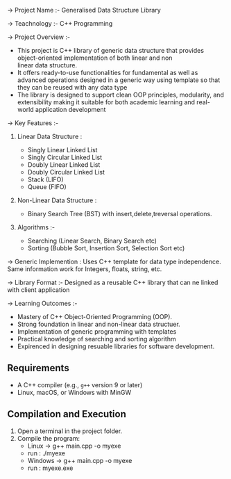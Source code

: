 -> Project Name :-  Generalised Data Structure Library

-> Teachnology  :-  C++ Programming

-> Project Overview :-
-  This project is C++ library of generic data structure that provides object-oriented implementation of both linear and non  
   linear data structure.
-  It offers ready-to-use functionalities for fundamental as well as advanced operations designed in a generic way using
   template so that they can be reused with any data type
-  The library is designed to support clean OOP principles, modularity, and extensibility making it suitable for both academic
   learning and real-world application development

-> Key Features :-

  1. Linear Data Structure :
     - Singly Linear Linked List
     - Singly Circular Linked List
     - Doubly Linear Linked List
     - Doubly Circular Linked List
     - Stack (LIFO)
     - Queue (FIFO)

  2. Non-Linear Data Structure :
     - Binary Search Tree (BST) with insert,delete,treversal operations.
    
  3. Algorithms :-
     - Searching (Linear Search, Binary Search etc)
     - Sorting (Bubble Sort, Insertion Sort, Selection Sort etc)

-> Generic Implemention :
  Uses C++ template for data type independence.
  Same information work for Integers, floats, string, etc.

-> Library Format :-
  Designed as a reusable C++ library that can ne linked with client application

-> Learning Outcomes :-
  - Mastery of C++ Object-Oriented Programming (OOP).
  - Strong foundation in linear and non-linear data structuer.
  - Implementation of generic programming with templates
  - Practical knowledge of searching and sorting algorithm
  - Expirenced in designing resuable libraries for software development.

   
## Requirements

- A C++ compiler (e.g., `g++` version 9 or later)  
- Linux, macOS, or Windows with MinGW

## Compilation and Execution

1. Open a terminal in the project folder.
2. Compile the program:
   - Linux -> g++ main.cpp -o myexe
   - run : ./myexe
   - Windows -> g++ main.cpp -o myexe
   - run : myexe.exe
